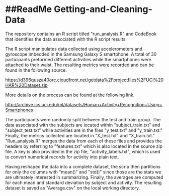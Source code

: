 ##ReadMe
Getting-and-Cleaning-Data
=========================
The repository contains an R script titled "run_analysis.R" and CodeBook that identifies the data associated with the R script results. 

The R script manipulates data collected using accelerometers and gyroscope imbedded in the Samsung Galaxy S smartphone. A total of 30 participants preformed different activities while the smartphones were attached to their waist. The resulting metrics were recorded and can be found in the following source. 

https://d396qusza40orc.cloudfront.net/getdata%2Fprojectfiles%2FUCI%20HAR%20Dataset.zip

More details on the process can be found at the following link. 

http://archive.ics.uci.edu/ml/datasets/Human+Activity+Recognition+Using+Smartphones

The participants were randomly split between the test and train group. The data associated with the subjects are located within "subject_train.txt" and "subject_test.txt" while activities are in the files "y_test.txt" and "y_train.txt." Finally, the metrics collected are located in "X_test.txt" and "X_train.txt." "Run_analysis.R" merges the data from each of these files and provides the headers by referring to "features.txt" which is also located in the source zip file. A key is also provided in the zip file, "activity_labels.txt", which is used to convert numerical records for activity into plain text. 

Having reshaped the data into a complete dataset, the scrip then partitions for only the columns with "mean()" and "std()" since those are the stats we are ultimately interested in summarizing. Finally, the averages are computed for each mean and standard deviation by subject and activity. The resulting dataset is saved as "Average.csv" on the local working directory.
